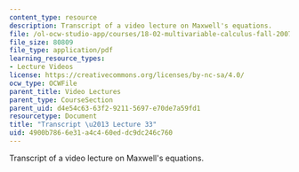 ```yaml
---
content_type: resource
description: Transcript of a video lecture on Maxwell's equations.
file: /ol-ocw-studio-app/courses/18-02-multivariable-calculus-fall-2007/4900b7866e31a4c460eddc9dc246c760_18_022007L33.pdf
file_size: 80809
file_type: application/pdf
learning_resource_types:
- Lecture Videos
license: https://creativecommons.org/licenses/by-nc-sa/4.0/
ocw_type: OCWFile
parent_title: Video Lectures
parent_type: CourseSection
parent_uid: d4e54c63-63f2-9211-5697-e70de7a59fd1
resourcetype: Document
title: "Transcript \u2013 Lecture 33"
uid: 4900b786-6e31-a4c4-60ed-dc9dc246c760
---
```

Transcript of a video lecture on Maxwell's equations.